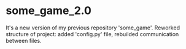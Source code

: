 # some_game_2.0
It's a new version of my previous repository 'some_game'.
Reworked structure of project: added 'config.py' file, rebuilded communication between files.
